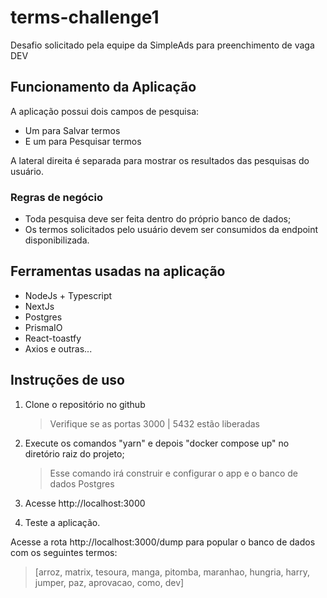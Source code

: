 # terms-challenge1
Desafio solicitado pela equipe da SimpleAds para preenchimento de vaga DEV

## Funcionamento da Aplicação
A aplicação possui dois campos de pesquisa:

* Um para Salvar termos
* E um para Pesquisar termos

A lateral direita é separada para mostrar os resultados das pesquisas do usuário.

### Regras de negócio
* Toda pesquisa deve ser feita dentro do próprio banco de dados;
* Os termos solicitados pelo usuário devem ser consumidos da endpoint disponibilizada.

## Ferramentas usadas na aplicação
* NodeJs + Typescript
* NextJs
* Postgres
* PrismaIO
* React-toastfy
* Axios
e outras...

## Instruções de uso
1. Clone o repositório no github
   > Verifique se as portas 3000 | 5432 estão liberadas
2. Execute os comandos "yarn" e depois "docker compose up" no diretório raiz do projeto;
   
   > Esse comando irá construir e configurar o app e o banco de dados Postgres
3. Acesse http://localhost:3000
4. Teste a aplicação.

Acesse a rota http://localhost:3000/dump para popular o banco de dados com os seguintes termos:
>[arroz, matrix, tesoura, manga, pitomba, maranhao, hungria, harry, jumper, paz, aprovacao, como, dev]
